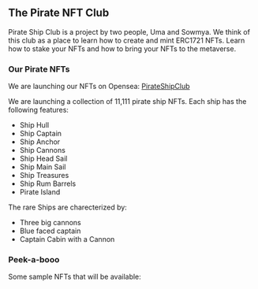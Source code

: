 ## The Pirate NFT Club
Pirate Ship Club is a project by two people, Uma and Sowmya. We think of this club as a place to learn how to create and mint ERC1721 NFTs. Learn how to stake your NFTs and how to bring your NFTs to the metaverse.

### Our Pirate NFTs
We are launching our NFTs on Opensea: [PirateShipClub](https://opensea.io/PirateNFTClub)

We are launching a collection of 11,111 pirate ship NFTs. Each ship has the following features:
- Ship Hull
- Ship Captain
- Ship Anchor
- Ship Cannons
- Ship Head Sail
- Ship Main Sail
- Ship Treasures
- Ship Rum Barrels
- Pirate Island

The rare Ships are charecterized by:
- Three big cannons
- Blue faced captain
- Captain Cabin with a Cannon

### Peek-a-booo
Some sample NFTs that will be available:

